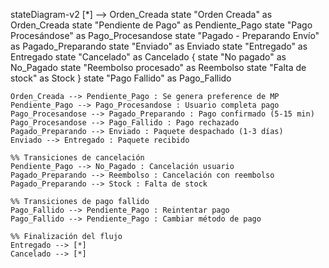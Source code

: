 stateDiagram-v2
[*] --> Orden_Creada
state "Orden Creada" as Orden_Creada
state "Pendiente de Pago" as Pendiente_Pago
state "Pago Procesándose" as Pago_Procesandose
state "Pagado - Preparando Envío" as Pagado_Preparando
state "Enviado" as Enviado
state "Entregado" as Entregado
state "Cancelado" as Cancelado {
state "No pagado" as No_Pagado
state "Reembolso procesado" as Reembolso
state "Falta de stock" as Stock
}
state "Pago Fallido" as Pago_Fallido

    Orden_Creada --> Pendiente_Pago : Se genera preference de MP
    Pendiente_Pago --> Pago_Procesandose : Usuario completa pago
    Pago_Procesandose --> Pagado_Preparando : Pago confirmado (5-15 min)
    Pago_Procesandose --> Pago_Fallido : Pago rechazado
    Pagado_Preparando --> Enviado : Paquete despachado (1-3 días)
    Enviado --> Entregado : Paquete recibido

    %% Transiciones de cancelación
    Pendiente_Pago --> No_Pagado : Cancelación usuario
    Pagado_Preparando --> Reembolso : Cancelación con reembolso
    Pagado_Preparando --> Stock : Falta de stock

    %% Transiciones de pago fallido
    Pago_Fallido --> Pendiente_Pago : Reintentar pago
    Pago_Fallido --> Pendiente_Pago : Cambiar método de pago

    %% Finalización del flujo
    Entregado --> [*]
    Cancelado --> [*]

```

```

